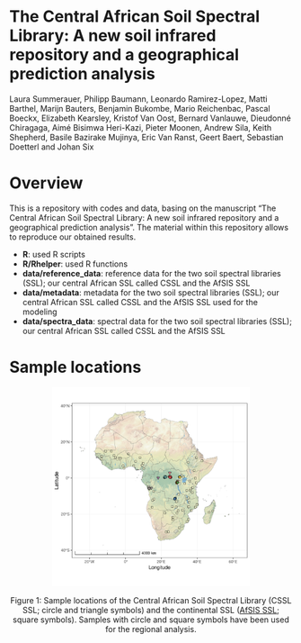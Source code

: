 The Central African Soil Spectral Library: A new soil infrared
repository and a geographical prediction analysis
================
Laura Summerauer, Philipp Baumann, Leonardo Ramirez-Lopez, Matti
Barthel, Marijn Bauters, Benjamin Bukombe, Mario Reichenbac, Pascal
Boeckx, Elizabeth Kearsley, Kristof Van Oost, Bernard Vanlauwe,
Dieudonné Chiragaga, Aimé Bisimwa Heri-Kazi, Pieter Moonen, Andrew
Sila, Keith Shepherd, Basile Bazirake Mujinya, Eric Van Ranst, Geert
Baert, Sebastian Doetterl and Johan Six

# Overview

This is a repository with codes and data, basing on the manuscript “The
Central African Soil Spectral Library: A new soil infrared repository
and a geographical prediction analysis”. The material within this
repository allows to reproduce our obtained results.

  - **R**: used R scripts
  - **R/Rhelper**: used R functions
  - **data/reference\_data**: reference data for the two soil spectral
    libraries (SSL); our central African SSL called CSSL and the AfSIS
    SSL
  - **data/metadata**: metadata for the two soil spectral libraries
    (SSL); our central African SSL called CSSL and the AfSIS SSL used
    for the modeling
  - **data/spectra\_data**: spectral data for the two soil spectral
    libraries (SSL); our central African SSL called CSSL and the AfSIS
    SSL

# Sample locations

<div class="figure" style="text-align: center">

<img src="img/lcoations.png" alt="Figure 1: Sample locations of the Central African Soil Spectral Library (CSSL SSL; circle and triangle symbols) and the continental SSL ([AfSIS SSL](#https://worldagroforestry.org/sd/landhealth/soil-plant-spectral-diagnostics-laboratory/soil-spectra-library); square symbols). Samples with circle and square symbols have been used for the regional analysis." width="70%" />

<p class="caption">

Figure 1: Sample locations of the Central African Soil Spectral Library
(CSSL SSL; circle and triangle symbols) and the continental SSL ([AfSIS
SSL](#https://worldagroforestry.org/sd/landhealth/soil-plant-spectral-diagnostics-laboratory/soil-spectra-library);
square symbols). Samples with circle and square symbols have been used
for the regional analysis.

</p>

</div>
